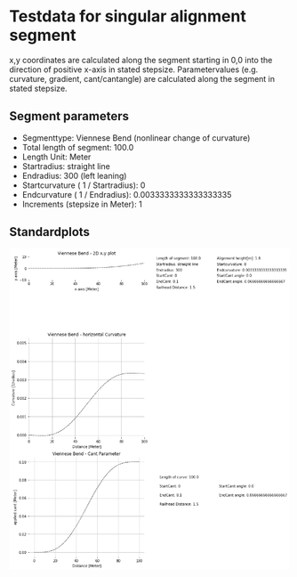 # Testdata for singular alignment segment
x,y coordinates are calculated along the segment starting in 0,0 into the direction of positive x-axis in stated stepsize.
Parametervalues (e.g. curvature, gradient, cant/cantangle) are calculated along the segment in stated stepsize.
## Segment parameters
* Segmenttype: Viennese Bend (nonlinear change of curvature)
* Total length of segment: 100.0
* Length Unit: Meter
* Startradius: straight line
* Endradius: 300 (left leaning)
* Startcurvature ( 1 / Startradius): 0
* Endcurvature ( 1 / Endradius): 0.0033333333333333335
* Increments (stepsize in Meter): 1
## Standardplots
<img src="./TS1_Viennese Bend_100.0_inf_300_1_Meter.png">
